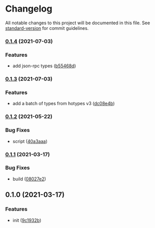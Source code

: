# Changelog

All notable changes to this project will be documented in this file. See [standard-version](https://github.com/conventional-changelog/standard-version) for commit guidelines.

### [0.1.4](https://github.com/BlackGlory/justypes/compare/v0.1.3...v0.1.4) (2021-07-03)


### Features

* add json-rpc types ([b55468d](https://github.com/BlackGlory/justypes/commit/b55468df2c58a43ae72a76bc9338f7861131e570))

### [0.1.3](https://github.com/BlackGlory/justypes/compare/v0.1.2...v0.1.3) (2021-07-03)


### Features

* add a batch of types from hotypes v3 ([dc08e4b](https://github.com/BlackGlory/justypes/commit/dc08e4baa7e1a159875bb5d51101a6459a998fc7))

### [0.1.2](https://github.com/BlackGlory/justypes/compare/v0.1.1...v0.1.2) (2021-05-22)


### Bug Fixes

* script ([40a3aaa](https://github.com/BlackGlory/justypes/commit/40a3aaaba3e3fcb7de07ed461c9174290553b0b9))

### [0.1.1](https://github.com/BlackGlory/justypes/compare/v0.1.0...v0.1.1) (2021-03-17)


### Bug Fixes

* build ([08027e2](https://github.com/BlackGlory/justypes/commit/08027e2fd5ec100270f3a356463c71a5f2269437))

## 0.1.0 (2021-03-17)


### Features

* init ([9c1932b](https://github.com/BlackGlory/justypes/commit/9c1932bc8e88f4672acd45db01638cf3451b7eb1))
